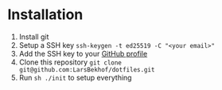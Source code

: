 # Installation
1. Install git
2. Setup a SSH key `ssh-keygen -t ed25519 -C "<your email>"`
3. Add the SSH key to your [GitHub profile](https://github.com/settings/ssh/new)
4. Clone this repository `git clone git@github.com:LarsBekhof/dotfiles.git`
5. Run `sh ./init` to setup everything
